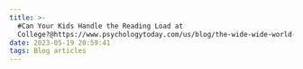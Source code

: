 ```yaml
---
title: >-
  #Can Your Kids Handle the Reading Load at
  College?@https://www.psychologytoday.com/us/blog/the-wide-wide-world-psychology/201509/can-your-kids-handle-the-reading-load-college
date: 2023-05-19 20:59:41
tags: Blog articles
---
```

